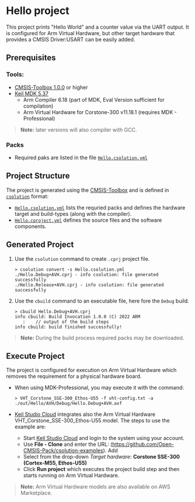 # Hello project

This project prints "Hello World" and a counter value via the UART output. It is configured for Arm Virtual Hardware, but other target hardware that provides a CMSIS Driver:USART can be easily added.

## Prerequisites
### Tools:
 - [CMSIS-Toolbox 1.0.0](https://github.com/Open-CMSIS-Pack/devtools/releases) or higher
 - [Keil MDK 5.37](https://www2.keil.com/mdk5/)
   - Arm Compiler 6.18 (part of MDK, Eval Version sufficient for compilation)
   - Arm Virtual Hardware for Corstone-300 v11.18.1 (requires MDK - Professional)

>**Note:** later versions will also compiler with GCC.

### Packs
 - Required paks are listed in the file [`Hello.csolution.yml`](./Hello.csolution.yml)

###
## Project Structure

The project is generated using the [CMSIS-Toolbox](https://github.com/Open-CMSIS-Pack/devtools/blob/main/tools/projmgr/docs/Manual/Overview.md) and is defined in [`csolution`](https://github.com/Open-CMSIS-Pack/devtools/blob/main/tools/projmgr/docs/Manual/YML-Format.md) format:

 - [`Hello.csolution.yml`](./Hello.csolution.yml) lists the requried packs and defines the hardware target and build-types (along with the compiler).
 - [`Hello.cproject.yml`](./Hello.cproject.yml) defines the source files and the software components.

## Generated Project

1. Use the `csolution` command to create `.cprj` project file.
   ```
   > csolution convert -s Hello.csolution.yml
   ./Hello.Debug+AVH.cprj - info csolution: file generated successfully
   ./Hello.Release+AVH.cprj - info csolution: file generated successfully
   ```

2. Use the `cbuild` command to an executable file, here fore the `Debug` build.
   ```
   > cbuild Hello.Debug+AVH.cprj       
   info cbuild: Build Invocation 1.0.0 (C) 2022 ARM
      :    // output of the build steps
   info cbuild: build finished successfully!
   ```
   
>**Note:** During the build process required packs may be downloaded.

## Execute Project

The project is configured for execution on Arm Virtual Hardware which removes the requirement for a physical hardware board.  
 
- When using MDK-Professional, you may execute it with the command:
  ```
  > VHT_Corstone_SSE-300_Ethos-U55 -f vht-config.txt -a ./out/Hello/AVH/Debug/Hello.Debug+AVH.axf
  ```

- [Keil Studio Cloud](https://studio.keil.arm.com/) integrates also the Arm Virtual Hardware VHT_Corstone_SSE-300_Ethos-U55 model. The steps to use the example are:
  - Start [Keil Studio Cloud](https://studio.keil.arm.com/) and login to the system using your account.
  - Use **File - Clone** and enter the URL: (https://github.com/Open-CMSIS-Pack/csolution-examples).  Add
  - Select from the drop-down *Target hardware*: **Corstone SSE-300 (Cortex-M55, Ethos-U55)**
  - Click **Run project** which executes the project build step and then starts running on Arm Virtual Hardware.

>**Note:** Arm Virtual Hardware models are also available on AWS Marketplace.







